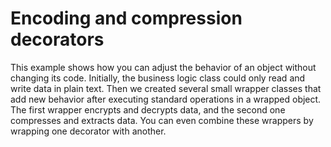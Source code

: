 # Encoding and compression decorators
  This example shows how you can adjust the behavior of an object without changing its code.
  Initially, the business logic class could only read and write data in plain text. Then we created several small wrapper classes that add new behavior after executing standard operations in a wrapped object.
  The first wrapper encrypts and decrypts data, and the second one compresses and extracts data.
  You can even combine these wrappers by wrapping one decorator with another.